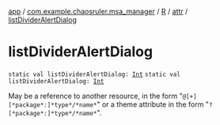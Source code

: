 [app](../../../index.md) / [com.example.chaosruler.msa_manager](../../index.md) / [R](../index.md) / [attr](index.md) / [listDividerAlertDialog](.)

# listDividerAlertDialog

`static val listDividerAlertDialog: `[`Int`](https://kotlinlang.org/api/latest/jvm/stdlib/kotlin/-int/index.html)
`static val listDividerAlertDialog: `[`Int`](https://kotlinlang.org/api/latest/jvm/stdlib/kotlin/-int/index.html)

May be a reference to another resource, in the form "`@[+][*package*:]*type*/*name*`" or a theme attribute in the form "`?[*package*:]*type*/*name*`".

